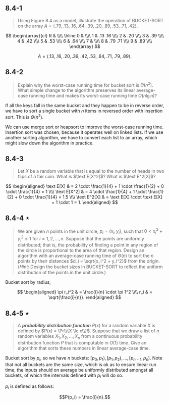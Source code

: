 ## 8.4-1

> Using Figure 8.4 as a model, illustrate the operation of $\text{BUCKET-SORT}$ on the array $A = \langle .79, .13, .16, .64, .39, .20, .89, .53, .71, .42 \rangle$.

$$
\begin{array}{cl}
R &         \\\\
\hline
0 &         \\\\
1 & .13 .16 \\\\
2 & .20     \\\\
3 & .39     \\\\
4 & .42     \\\\
5 & .53     \\\\
6 & .64     \\\\
7 &         \\\\
8 & .79 .71 \\\\
9 & .89     \\\\
\end{array}
$$

$$A = \langle.13, .16, .20, .39, .42, .53, .64, .71, .79, .89 \rangle.$$

## 8.4-2

> Explain why the worst-case running time for bucket sort is $\Theta(n^2)$. What simple change to the algorithm preserves its linear average-case running time and makes its worst-case running time $O(n\lg n)$?

If all the keys fall in the same bucket and they happen to be in reverse order, we have to sort a single bucket with $n$ items in reversed order with insertion sort. This is $\Theta(n^2)$.

We can use merge sort or heapsort to improve the worst-case running time. Insertion sort was chosen, because it operates well on linked lists. If we use another sorting algorithm, we have to convert each list to an array, which might slow down the algorithm in practice.

## 8.4-3

> Let $X$ be a random variable that is equal to the number of heads in two flips of a fair coin. What is $\text E[X^2]$? What is $\text E^2[X]$?

$$
\begin{aligned}
  \text E[X] & = 2 \cdot \frac{1}{4} + 1 \cdot \frac{1}{2} + 0 \cdot \frac{1}{4} = 1 \\\\
\text E[X^2] & = 4 \cdot \frac{1}{4} + 1 \cdot \frac{1}{2} + 0 \cdot \frac{1}{4} = 1.5 \\\\
\text E^2[X] & = \text E[X] \cdot \text E[X] = 1 \cdot 1 = 1.
\end{aligned}
$$

## 8.4-4 $\star$

> We are given $n$ points in the unit circle, $p_i = (x_i, y_i)$, such that $0 < x_i^2 + y_i^2 \le 1$ for $i = 1, 2, \ldots, n$. Suppose that the points are uniformly distributed; that is, the probability of finding a point in any region of the circle is proportional to the area of that region. Design an algorithm with an average-case running time of $\Theta(n)$ to sort the $n$ points by their distances $d_i = \sqrt{x_i^2 + y_i^2}$ from the origin. ($\textit{Hint:}$ Design the bucket sizes in $\text{BUCKET-SORT}$ to reﬂect the uniform distribution of the points in the unit circle.)

Bucket sort by radius,

$$
\begin{aligned}
\pi r_i^2 & = \frac{i}{n} \cdot \pi 1^2 \\\\
r_i & = \sqrt{\frac{i}{n}}.
\end{aligned}
$$

## 8.4-5 $\star$

> A **_probability distribution function_** $P(x)$ for a random variable $X$ is defined by $P(x) = \Pr\\{X \le x\\}$. Suppose that we draw a list of $n$ random variables $X_1, X_2, \ldots, X_n$ from a continuous probability distribution function $P$ that is computable in $O(1)$ time. Give an algorithm that sorts these numbers in linear average-case time.

Bucket sort by $p_i$, so we have $n$ buckets: $[p_0, p_1), [p_1, p_2), \dots, [p_{n - 1}, p_n)$. Note that not all buckets are the same size, which is ok as to ensure linear run time, the inputs should on average be uniformly distributed amongst all buckets, of which the intervals defined with $p_i$ will do so.

$p_i$ is defined as follows:

$$P(p_i) = \frac{i}{n}.$$
